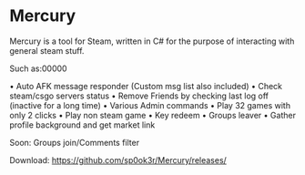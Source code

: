 # Mercury
Mercury is a tool for Steam, written in C# for the purpose of interacting with general steam stuff.

Such as:00000

• Auto AFK message responder (Custom msg list also included)
• Check steam/csgo servers status
• Remove Friends by checking last log off (inactive for a long time)
• Various Admin commands
• Play 32 games with only 2 clicks
• Play non steam game
• Key redeem
• Groups leaver
• Gather profile background and get market link

Soon: Groups join/Comments filter


Download: https://github.com/sp0ok3r/Mercury/releases/
